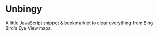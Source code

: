 # Unbingy
A little JavaScript snippet &amp; bookmarklet to clear everything from Bing Bird's Eye View maps.
